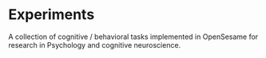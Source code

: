 # Experiments
 A collection of cognitive / behavioral tasks implemented in OpenSesame for research in Psychology and cognitive neuroscience.
